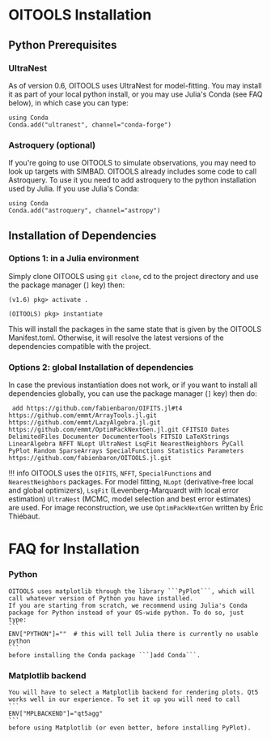 # OITOOLS Installation


## Python Prerequisites

### UltraNest

As of version 0.6, OITOOLS uses UltraNest for model-fitting. You may install it as part of your local python install, or you may use Julia's Conda (see FAQ below), in which case you can type:
```    
using Conda
Conda.add("ultranest", channel="conda-forge")
```

### Astroquery (optional)

If you're going to use OITOOLS to simulate observations, you may need to look up targets with SIMBAD. OITOOLS already includes some code to call Astroquery. To use it you need to add astroquery to the python installation used by Julia. If you use Julia's Conda:

```    
using Conda
Conda.add("astroquery", channel="astropy")
```

## Installation of Dependencies

### Options 1: in a Julia environment

Simply clone OITOOLS using ```git clone```, cd to the project directory and use the package manager (```]``` key) then:
```
(v1.6) pkg> activate .

(OITOOLS) pkg> instantiate
```
This will install the packages in the same state that is given by the OITOOLS Manifest.toml. Otherwise, it will resolve the latest versions of the dependencies compatible with the project.

### Options 2: global Installation of dependencies

In case the previous instantiation does not work, or if you want to install all dependencies globally, you can use the package manager (```]``` key) then do:

``` add https://github.com/fabienbaron/OIFITS.jl#t4 https://github.com/emmt/ArrayTools.jl.git https://github.com/emmt/LazyAlgebra.jl.git https://github.com/emmt/OptimPackNextGen.jl.git CFITSIO Dates DelimitedFiles Documenter DocumenterTools FITSIO LaTeXStrings LinearAlgebra NFFT NLopt UltraNest LsqFit NearestNeighbors PyCall PyPlot Random SparseArrays SpecialFunctions Statistics Parameters https://github.com/fabienbaron/OITOOLS.jl.git```

!!! info
    OITOOLS uses the ```OIFITS```, ```NFFT```, ```SpecialFunctions``` and ```NearestNeighbors``` packages. For model fitting, ```NLopt``` (derivative-free local and global optimizers), ```LsqFit``` (Levenberg-Marquardt with local error estimation) ```UltraNest``` (MCMC, model selection and best error estimates) are used. For image reconstruction, we use ```OptimPackNextGen``` written by Éric Thiébaut.


# FAQ for Installation

### Python
    OITOOLS uses matplotlib through the library ```PyPlot```, which will call whatever version of Python you have installed.
    If you are starting from scratch, we recommend using Julia's Conda package for Python instead of your OS-wide python. To do so, just type:
    ```
    ENV["PYTHON"]=""  # this will tell Julia there is currently no usable python
    ```
    before installing the Conda package ```]add Conda```.

### Matplotlib backend
    You will have to select a Matplotlib backend for rendering plots. Qt5 works well in our experience. To set it up you will need to call
    ```
    ENV["MPLBACKEND"]="qt5agg"
    ```
    before using Matplotlib (or even better, before installing PyPlot).
